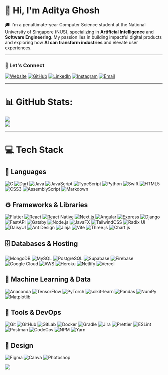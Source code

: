 # 👋 Hi, I'm Aditya Ghosh

🎓 I'm a penultimate-year Computer Science student at the National University of Singapore (NUS), specializing in **Artificial Intelligence** and **Software Engineering**. My passion lies in building impactful digital products and exploring how **AI can transform industries** and elevate user experiences.

---

### 🔗 Let's Connect

[![Website](https://img.shields.io/badge/Website-2D2D2D?style=flat-square&logo=googlechrome&logoColor=white)](https://adityaghosh.netlify.app)
[![GitHub](https://img.shields.io/badge/GitHub-2D2D2D?style=flat-square&logo=github&logoColor=white)](https://github.com/adipanda2002)
[![LinkedIn](https://img.shields.io/badge/LinkedIn-2D2D2D?style=flat-square&logo=linkedin&logoColor=white)](https://linkedin.com/in/adipanda2002)
[![Instagram](https://img.shields.io/badge/Instagram-2D2D2D?style=flat-square&logo=instagram&logoColor=white)](https://instagram.com/adityaghost)
[![Email](https://img.shields.io/badge/Email-2D2D2D?style=flat-square&logo=gmail&logoColor=white)](mailto:adityaghosh2002@gmail.com)


---

# 📊 GitHub Stats:
![](https://nirzak-streak-stats.vercel.app/?user=adipanda2002&theme=merko&hide_border=false)<br/>
![](https://github-readme-stats.vercel.app/api/top-langs/?username=adipanda2002&theme=merko&hide_border=false&include_all_commits=false&count_private=false&layout=compact)

---

# 💻 Tech Stack

## 🧾 Languages
![C](https://img.shields.io/badge/C-2D2D2D?style=flat-square&logo=c&logoColor=white)
![Dart](https://img.shields.io/badge/Dart-2D2D2D?style=flat-square&logo=dart&logoColor=white)
![Java](https://img.shields.io/badge/Java-2D2D2D?style=flat-square&logo=openjdk&logoColor=white)
![JavaScript](https://img.shields.io/badge/JavaScript-2D2D2D?style=flat-square&logo=javascript&logoColor=white)
![TypeScript](https://img.shields.io/badge/TypeScript-2D2D2D?style=flat-square&logo=typescript&logoColor=white)
![Python](https://img.shields.io/badge/Python-2D2D2D?style=flat-square&logo=python&logoColor=white)
![Swift](https://img.shields.io/badge/Swift-2D2D2D?style=flat-square&logo=swift&logoColor=white)
![HTML5](https://img.shields.io/badge/HTML5-2D2D2D?style=flat-square&logo=html5&logoColor=white)
![CSS3](https://img.shields.io/badge/CSS3-2D2D2D?style=flat-square&logo=css3&logoColor=white)
![AssemblyScript](https://img.shields.io/badge/AssemblyScript-2D2D2D?style=flat-square&logo=assemblyscript&logoColor=white)
![Markdown](https://img.shields.io/badge/Markdown-2D2D2D?style=flat-square&logo=markdown&logoColor=white)

## ⚙️ Frameworks & Libraries
![Flutter](https://img.shields.io/badge/Flutter-2D2D2D?style=flat-square&logo=flutter&logoColor=white)
![React](https://img.shields.io/badge/React-2D2D2D?style=flat-square&logo=react&logoColor=white)
![React Native](https://img.shields.io/badge/React_Native-2D2D2D?style=flat-square&logo=react&logoColor=white)
![Next.js](https://img.shields.io/badge/Next.js-2D2D2D?style=flat-square&logo=next.js&logoColor=white)
![Angular](https://img.shields.io/badge/Angular-2D2D2D?style=flat-square&logo=angular&logoColor=white)
![Express](https://img.shields.io/badge/Express-2D2D2D?style=flat-square&logo=express&logoColor=white)
![Django](https://img.shields.io/badge/Django-2D2D2D?style=flat-square&logo=django&logoColor=white)
![FastAPI](https://img.shields.io/badge/FastAPI-2D2D2D?style=flat-square&logo=fastapi&logoColor=white)
![Gatsby](https://img.shields.io/badge/Gatsby-2D2D2D?style=flat-square&logo=gatsby&logoColor=white)
![Node.js](https://img.shields.io/badge/Node.js-2D2D2D?style=flat-square&logo=node.js&logoColor=white)
![JavaFX](https://img.shields.io/badge/JavaFX-2D2D2D?style=flat-square&logo=java&logoColor=white)
![TailwindCSS](https://img.shields.io/badge/TailwindCSS-2D2D2D?style=flat-square&logo=tailwind-css&logoColor=white)
![Radix UI](https://img.shields.io/badge/Radix_UI-2D2D2D?style=flat-square&logo=radix-ui&logoColor=white)
![DaisyUI](https://img.shields.io/badge/DaisyUI-2D2D2D?style=flat-square&logo=daisyui&logoColor=white)
![Ant Design](https://img.shields.io/badge/Ant_Design-2D2D2D?style=flat-square&logo=ant-design&logoColor=white)
![Jinja](https://img.shields.io/badge/Jinja-2D2D2D?style=flat-square&logo=jinja&logoColor=black)
![Vite](https://img.shields.io/badge/Vite-2D2D2D?style=flat-square&logo=vite&logoColor=white)
![Three.js](https://img.shields.io/badge/Three.js-2D2D2D?style=flat-square&logo=three.js&logoColor=white)
![Chart.js](https://img.shields.io/badge/Chart.js-2D2D2D?style=flat-square&logo=chart.js&logoColor=white)

## 🗄️ Databases & Hosting
![MongoDB](https://img.shields.io/badge/MongoDB-2D2D2D?style=flat-square&logo=mongodb&logoColor=white)
![MySQL](https://img.shields.io/badge/MySQL-2D2D2D?style=flat-square&logo=mysql&logoColor=white)
![PostgreSQL](https://img.shields.io/badge/PostgreSQL-2D2D2D?style=flat-square&logo=postgresql&logoColor=white)
![Supabase](https://img.shields.io/badge/Supabase-2D2D2D?style=flat-square&logo=supabase&logoColor=white)
![Firebase](https://img.shields.io/badge/Firebase-2D2D2D?style=flat-square&logo=firebase&logoColor=white)
![Google Cloud](https://img.shields.io/badge/Google_Cloud-2D2D2D?style=flat-square&logo=googlecloud&logoColor=white)
![AWS](https://img.shields.io/badge/AWS-2D2D2D?style=flat-square&logo=amazonaws&logoColor=white)
![Heroku](https://img.shields.io/badge/Heroku-2D2D2D?style=flat-square&logo=heroku&logoColor=white)
![Netlify](https://img.shields.io/badge/Netlify-2D2D2D?style=flat-square&logo=netlify&logoColor=white)
![Vercel](https://img.shields.io/badge/Vercel-2D2D2D?style=flat-square&logo=vercel&logoColor=white)

## 🤖 Machine Learning & Data
![Anaconda](https://img.shields.io/badge/Anaconda-2D2D2D?style=flat-square&logo=anaconda&logoColor=white)
![TensorFlow](https://img.shields.io/badge/TensorFlow-2D2D2D?style=flat-square&logo=tensorflow&logoColor=white)
![PyTorch](https://img.shields.io/badge/PyTorch-2D2D2D?style=flat-square&logo=pytorch&logoColor=white)
![scikit-learn](https://img.shields.io/badge/scikit--learn-2D2D2D?style=flat-square&logo=scikitlearn&logoColor=white)
![Pandas](https://img.shields.io/badge/Pandas-2D2D2D?style=flat-square&logo=pandas&logoColor=white)
![NumPy](https://img.shields.io/badge/NumPy-2D2D2D?style=flat-square&logo=numpy&logoColor=white)
![Matplotlib](https://img.shields.io/badge/Matplotlib-2D2D2D?style=flat-square&logo=matplotlib&logoColor=black)

## 🧰 Tools & DevOps
![Git](https://img.shields.io/badge/Git-2D2D2D?style=flat-square&logo=git&logoColor=white)
![GitHub](https://img.shields.io/badge/GitHub-2D2D2D?style=flat-square&logo=github&logoColor=white)
![GitLab](https://img.shields.io/badge/GitLab-2D2D2D?style=flat-square&logo=gitlab&logoColor=white)
![Docker](https://img.shields.io/badge/Docker-2D2D2D?style=flat-square&logo=docker&logoColor=white)
![Gradle](https://img.shields.io/badge/Gradle-2D2D2D?style=flat-square&logo=gradle&logoColor=white)
![Jira](https://img.shields.io/badge/Jira-2D2D2D?style=flat-square&logo=jira&logoColor=white)
![Prettier](https://img.shields.io/badge/Prettier-2D2D2D?style=flat-square&logo=prettier&logoColor=white)
![ESLint](https://img.shields.io/badge/ESLint-2D2D2D?style=flat-square&logo=eslint&logoColor=white)
![Postman](https://img.shields.io/badge/Postman-2D2D2D?style=flat-square&logo=postman&logoColor=white)
![CodeCov](https://img.shields.io/badge/CodeCov-2D2D2D?style=flat-square&logo=codecov&logoColor=white)
![NPM](https://img.shields.io/badge/NPM-2D2D2D?style=flat-square&logo=npm&logoColor=white)
![Yarn](https://img.shields.io/badge/Yarn-2D2D2D?style=flat-square&logo=yarn&logoColor=white)

## 🎨 Design
![Figma](https://img.shields.io/badge/Figma-2D2D2D?style=flat-square&logo=figma&logoColor=white)
![Canva](https://img.shields.io/badge/Canva-2D2D2D?style=flat-square&logo=canva&logoColor=white)
![Photoshop](https://img.shields.io/badge/Photoshop-2D2D2D?style=flat-square&logo=adobephotoshop&logoColor=white)


[![](https://visitcount.itsvg.in/api?id=adipanda2002&icon=2&color=3)](https://visitcount.itsvg.in)

<!-- Proudly created with GPRM ( https://gprm.itsvg.in ) -->
